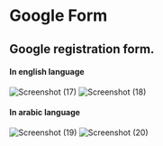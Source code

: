 # Google Form
## Google registration form.
#### In english language
![Screenshot (17)](https://user-images.githubusercontent.com/92260346/139967882-f189a6c0-d44e-4396-9bc6-ed7dd3253a8d.png)
![Screenshot (18)](https://user-images.githubusercontent.com/92260346/139967893-d2b9f0e8-d7eb-480e-8e87-a342a1c37855.png)
  <br/>
#### In arabic language
![Screenshot (19)](https://user-images.githubusercontent.com/92260346/139967896-0f132475-f894-42cd-9753-286d72cdaa2a.png)
![Screenshot (20)](https://user-images.githubusercontent.com/92260346/139967905-b7a8ea29-0707-4a9a-8d70-6f806240fb21.png)
